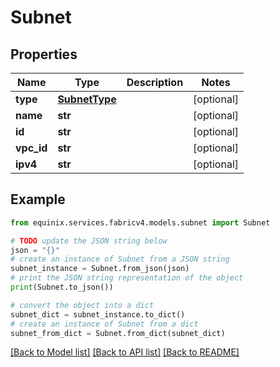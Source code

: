 # Subnet


## Properties

Name | Type | Description | Notes
------------ | ------------- | ------------- | -------------
**type** | [**SubnetType**](SubnetType.md) |  | [optional] 
**name** | **str** |  | [optional] 
**id** | **str** |  | [optional] 
**vpc_id** | **str** |  | [optional] 
**ipv4** | **str** |  | [optional] 

## Example

```python
from equinix.services.fabricv4.models.subnet import Subnet

# TODO update the JSON string below
json = "{}"
# create an instance of Subnet from a JSON string
subnet_instance = Subnet.from_json(json)
# print the JSON string representation of the object
print(Subnet.to_json())

# convert the object into a dict
subnet_dict = subnet_instance.to_dict()
# create an instance of Subnet from a dict
subnet_from_dict = Subnet.from_dict(subnet_dict)
```
[[Back to Model list]](../README.md#documentation-for-models) [[Back to API list]](../README.md#documentation-for-api-endpoints) [[Back to README]](../README.md)


